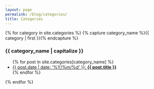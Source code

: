 ```yaml
---
layout: page
permalink: /blog/categories/
title: Categories
---
```


{% for category in site.categories %}
  {% capture category_name %}{{ category | first }}{% endcapture %}
  <div id="#{{ category_name | slugize }}">
    <h3>{{ category_name | capitalize }}</h3>
    <ul>
      {% for post in site.categories[category_name] %}
      <li>
        <a href="{{ post.url | downcase | relative_url }}">
          {{ post.date | date: '%Y/%m/%d' }}: <b>{{ post.title }}</b>
        </a>
      </li>
      {% endfor %}
    </ul>
  </div>
{% endfor %}
